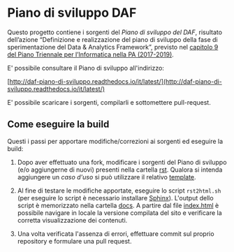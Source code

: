 # Piano di sviluppo DAF

Questo progetto contiene i sorgenti del *Piano di sviluppo del DAF*, risultato dell’azione “Definizione e realizzazione del piano di sviluppo della fase di sperimentazione del Data & Analytics Framework”, previsto nel [capitolo 9 del Piano Triennale per l’Informatica nella PA (2017-2019)](https://pianotriennale-ict.readthedocs.io/it/latest/doc/09_data-analytics-framework.html).

E' possibile consultare il Piano di sviluppo all'indirizzo: 

[http://daf-piano-di-sviluppo.readthedocs.io/it/latest/](http://daf-piano-di-sviluppo.readthedocs.io/it/latest/)

E' possibile scaricare i sorgenti, compilarli e sottomettere pull-request.

## Come eseguire la build 

Questi i passi per apportare modifiche/correzioni ai sorgenti ed eseguire la build:

1. Dopo aver effettuato una fork, modificare i sorgenti del Piano di sviluppo (e/o aggiungerne di nuovi) presenti nella cartella [rst](rst). Qualora si intenda aggiungere un *caso d'uso* si può utilizzare il relativo [template](rst/casi-uso/_template-pagina-casi-applicativi.rst).

2. Al fine di testare le modifiche apportate, eseguire lo script `rst2html.sh` (per eseguire lo script è necessario installare [Sphinx](http://www.sphinx-doc.org/en/stable/)). L'output dello script è memorizzato nella cartella [docs](docs). A partire dal file [index.html](docs/index.html) è possibile navigare in locale la versione compilata del sito e verificare la corretta visualizzazione dei contenuti.

3. Una volta verificata l'assenza di errori, effettuare commit sul proprio repository e formulare una pull request.